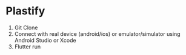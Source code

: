 # Plastify

1) Git Clone
2) Connect with real device (android/ios) or emulator/simulator using Android Studio or Xcode
3) Flutter run
